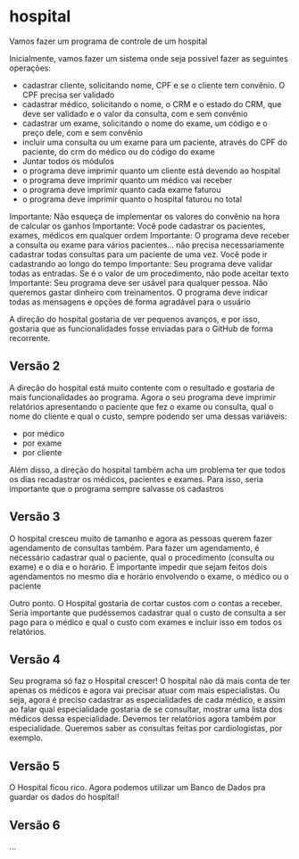 # hospital

Vamos fazer um programa de controle de um hospital

Inicialmente, vamos fazer um sistema onde seja possível fazer as seguintes operações:
- cadastrar cliente, solicitando nome, CPF e se o cliente tem convênio. O CPF precisa ser validado
- cadastrar médico, solicitando o nome, o CRM e o estado do CRM, que deve ser validado e o valor da consulta, com e sem convênio 
- cadastrar um exame, solicitando o nome do exame, um código e o preço dele, com e sem convênio
- incluir uma consulta ou um exame para um paciente, através do CPF do paciente, do crm do médico ou do código do exame
- Juntar todos os módulos
- o programa deve imprimir quanto um cliente está devendo ao hospital
- o programa deve imprimir quanto um médico vai receber
- o programa deve imprimir quanto cada exame faturou
- o programa deve imprimir quanto o hospital faturou no total

Importante: Não esqueça de implementar os valores do convênio na hora de calcular os ganhos
Importante: Você pode cadastrar os pacientes, exames, médicos em qualquer ordem
Importante: O programa deve receber a consulta ou exame para vários pacientes... não precisa necessariamente cadastrar todas consultas para um paciente de uma vez. Você pode ir cadastrando ao longo do tempo
Importante: Seu programa deve validar todas as entradas. Se é o valor de um procedimento, não pode aceitar texto
Importante: Seu programa deve ser usável para qualquer pessoa. Não queremos gastar dinheiro com treinamentos. O programa deve indicar todas as mensagens e opções de forma agradável para o usuário

A direção do hospital gostaria de ver pequenos avanços, e por isso, gostaria que as funcionalidades fosse enviadas para o GitHub de forma recorrente.

## Versão 2
A direção do hospital está muito contente com o resultado e gostaria de mais funcionalidades ao programa. Agora o seu programa deve imprimir relatórios apresentando o paciente que fez o exame ou consulta, qual o nome do cliente e qual o custo, sempre podendo ser uma dessas variáveis:
- por médico
- por exame
- por cliente

Além disso, a direção do hospital também acha um problema ter que todos os dias recadastrar os médicos, pacientes e exames. Para isso, seria importante que o programa sempre salvasse os cadastros

## Versão 3
O hospital cresceu muito de tamanho e agora as pessoas querem fazer agendamento de consultas também. Para fazer um agendamento, é necessário cadastrar qual o paciente, qual o procedimento (consulta ou exame) e o dia e o horário. É importante impedir que sejam feitos dois agendamentos no mesmo dia e horário envolvendo o exame, o médico ou o paciente

Outro ponto. O Hospital gostaria de cortar custos com o contas a receber. Seria importante que pudéssemos cadastrar qual o custo de consulta a ser pago para o médico e qual o custo com exames e incluir isso em todos os relatórios.

## Versão 4

Seu programa só faz o Hospital crescer!
O hospital não dá mais conta de ter apenas os médicos e agora vai precisar atuar com mais especialistas. Ou seja, agora é preciso cadastrar as especialidades de cada médico, e assim ao falar qual especialidade gostaria de se consultar, mostrar uma lista dos médicos dessa especialidade.
Devemos ter relatórios agora também por especialidade. Queremos saber as consultas feitas por cardiologistas, por exemplo.

## Versão 5
O Hospital ficou rico. Agora podemos utilizar um Banco de Dados pra guardar os dados do hospital!

## Versão 6
... 